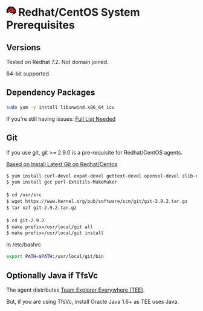 

# ![redhat](../res/redhat_med.png) Redhat/CentOS System Prerequisites

## Versions

Tested on Redhat 7.2.  Not domain joined.

64-bit supported.

## Dependency Packages

```bash
sudo yum -y install libunwind.x86_64 icu
```
If you're still having issues:
[Full List Needed](https://github.com/dotnet/core/blob/master/Documentation/prereqs.md)

## Git

If you use git, git >= 2.9.0 is a pre-requisite for Redhat/CentOS agents.

[Based on Install Latest Git on Redhat/Centos](http://tecadmin.net/install-git-2-x-on-centos-rhel-and-fedora/#)

```bash
$ yum install curl-devel expat-devel gettext-devel openssl-devel zlib-devel
$ yum install gcc perl-ExtUtils-MakeMaker

$ cd /usr/src
$ wget https://www.kernel.org/pub/software/scm/git/git-2.9.2.tar.gz
$ tar xzf git-2.9.2.tar.gz

$ cd git-2.9.2
$ make prefix=/usr/local/git all
$ make prefix=/usr/local/git install
```

In /etc/bashrc
```bash
export PATH=$PATH:/usr/local/git/bin
```

## Optionally Java if TfsVc

The agent distributes [Team Explorer Everywhere (TEE)](https://www.visualstudio.com/products/team-explorer-everywhere-vs.aspx).

But, if you are using TfsVc, install Oracle Java 1.6+ as TEE uses Java.

